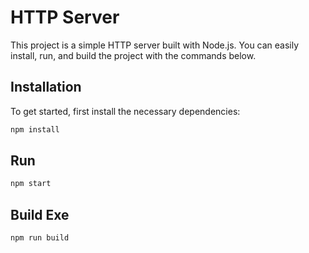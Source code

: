 # HTTP Server

This project is a simple HTTP server built with Node.js. You can easily install, run, and build the project with the commands below.

## Installation

To get started, first install the necessary dependencies:

```bash
npm install
```
## Run
```bash
npm start
```

## Build Exe
```bash
npm run build
```
